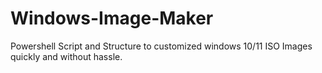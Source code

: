 # Windows-Image-Maker
Powershell Script and Structure to customized windows 10/11 ISO Images quickly and without hassle.
